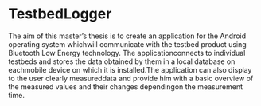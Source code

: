 # TestbedLogger
The aim of this master’s thesis is to create an application for the Android operating system whichwill communicate with the testbed product using Bluetooth Low Energy technology. The applicationconnects to individual testbeds and stores the data obtained by them in a local database on eachmobile device on which it is installed.The application can also display to the user clearly measureddata and provide him with a basic overview of the measured values and their changes dependingon the measurement time.
